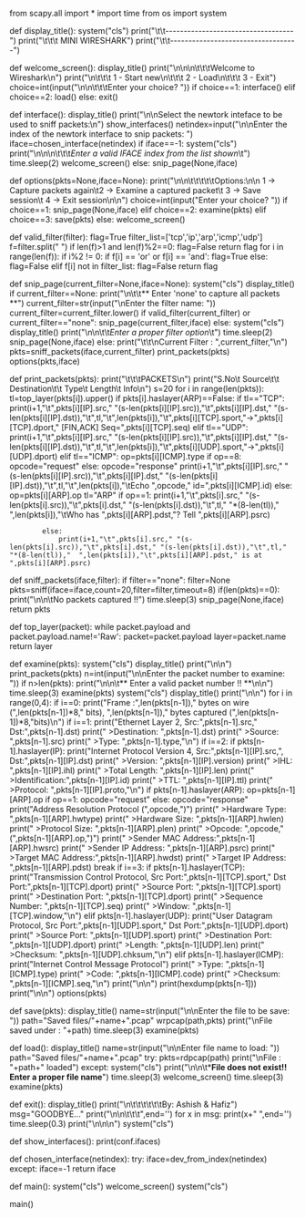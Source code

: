 from scapy.all import *
import time
from os import system

def display_title():
    system("cls")
    print("\t\t-----------------------------------")
    print("\t\t\t  MINI WIRESHARK")
    print("\t\t-----------------------------------")

def welcome_screen():
    display_title()
    print("\n\n\n\t\t\tWelcome to Wireshark\n")
    print("\n\t\t\t   1 - Start new\n\t\t\t   2 - Load\n\t\t\t   3 - Exit")
    choice=int(input("\n\n\t\t\tEnter your choice? "))
    if choice==1:
        interface()
    elif choice==2:
        load()
    else:
        exit()

def interface():
    display_title()
    print("\n\nSelect the newtork inteface to be used to sniff packets:\n")
    show_interfaces()
    netindex=input("\n\nEnter the index of the newtork interface to snip packets:  ")
    iface=chosen_interface(netindex)
    if iface==-1:
        system("cls")
        print("\n\n\n\t\t\t*Enter a valid IFACE index from the list shown*\t")
        time.sleep(2)
        welcome_screen()
    else:
        snip_page(None,iface)

def options(pkts=None,iface=None):
    print("\n\n\t\t\t\t\tOptions:\n\n 1 -> Capture packets again\t2 -> Examine a captured packet\t   3 -> Save session\t  4 -> Exit session\n\n")
    choice=int(input("Enter your choice? "))
    if choice==1:
        snip_page(None,iface)
    elif choice==2:
        examine(pkts)
    elif choice==3:
        save(pkts)
    else:
        welcome_screen()

def valid_filter(filter):
    flag=True
    filter_list=['tcp','ip','arp','icmp','udp']
    f=filter.split(" ")
    if len(f)>1 and len(f)%2==0:
        flag=False
        return flag 
    for i in range(len(f)):
        if i%2 != 0:
            if f[i] == 'or' or f[i] == 'and':
                flag=True
            else:
                flag=False
        elif f[i] not in filter_list:
            flag=False
    return flag

def snip_page(current_filter=None,iface=None):
    system("cls")
    display_title()
    if current_filter==None:
        print("\n\t\t** Enter \'none\' to capture all packets **")
        current_filter=str(input("\nEnter the filter name:  "))
        current_filter=current_filter.lower()
        if valid_filter(current_filter) or current_filter=="none":
            snip_page(current_filter,iface)
        else:
            system("cls")
            display_title()
            print("\n\n\t\t*Enter a proper filter option*\t")
            time.sleep(2)
            snip_page(None,iface)
    else:
        print("\t\t\nCurrent Filter   :   ",current_filter,"\n")
        pkts=sniff_packets(iface,current_filter)
        print_packets(pkts)
        options(pkts,iface)

def print_packets(pkts):
    print("\t\t\tPACKETS\n")
    print("S.No\t   Source\t\t  Destination\t\t Type\t Length\t      Info\n")
    s=20
    for i in range(len(pkts)):
        tl=top_layer(pkts[i]).upper()
        if pkts[i].haslayer(ARP)==False:
            if tl=="TCP":
                print(i+1,"\t",pkts[i][IP].src," "(s-len(pkts[i][IP].src)),"\t",pkts[i][IP].dst," "(s-len(pkts[i][IP].dst)),"\t",tl,"\t",len(pkts[i]),"\t",pkts[i][TCP].sport,"->",pkts[i][TCP].dport," [FIN,ACK] Seq=",pkts[i][TCP].seq)
            elif tl=="UDP":
                print(i+1,"\t",pkts[i][IP].src," "(s-len(pkts[i][IP].src)),"\t",pkts[i][IP].dst," "(s-len(pkts[i][IP].dst)),"\t",tl,"\t",len(pkts[i]),"\t",pkts[i][UDP].sport,"->",pkts[i][UDP].dport)
            elif tl=="ICMP":
                op=pkts[i][ICMP].type
                if op==8:
                    opcode="request"
                else:
                    opcode="response"
                print(i+1,"\t",pkts[i][IP].src," "(s-len(pkts[i][IP].src)),"\t",pkts[i][IP].dst," "(s-len(pkts[i][IP].dst)),"\t",tl,"\t",len(pkts[i]),"\tEcho ",opcode," id=",pkts[i][ICMP].id)
        else:
            op=pkts[i][ARP].op
            tl="ARP"
            if op==1:
                print(i+1,"\t",pkts[i].src," "(s-len(pkts[i].src)),"\t",pkts[i].dst," "(s-len(pkts[i].dst)),"\t",tl," "*(8-len(tl)),"  ",len(pkts[i]),"\tWho has ",pkts[i][ARP].pdst,"? Tell ",pkts[i][ARP].psrc)

            else:
                print(i+1,"\t",pkts[i].src," "(s-len(pkts[i].src)),"\t",pkts[i].dst," "(s-len(pkts[i].dst)),"\t",tl," "*(8-len(tl)),"  ",len(pkts[i]),"\t",pkts[i][ARP].pdst," is at ",pkts[i][ARP].psrc)
            
def sniff_packets(iface,filter):
    if filter=="none":
        filter=None
    pkts=sniff(iface=iface,count=20,filter=filter,timeout=8)
    if(len(pkts)==0):
        print("\n\n\tNo packets captured !!")
        time.sleep(3)
        snip_page(None,iface)
    return pkts

def top_layer(packet):
    while packet.payload and packet.payload.name!='Raw':
        packet=packet.payload
        layer=packet.name
    return layer
    
def examine(pkts):
    system("cls")
    display_title()
    print("\n\n")
    print_packets(pkts)
    n=int(input("\n\nEnter the packet number to examine: "))
    if n>len(pkts):
        print("\n\n\t** Enter a valid packet number !! **\n\n")
        time.sleep(3)
        examine(pkts)
    system("cls")
    display_title()
    print("\n\n")
    for i in range(0,4):
        if i==0:
            print("Frame :",len(pkts[n-1])," bytes on wire (",len(pkts[n-1])*8," bits), ",len(pkts[n-1])," bytes captured (",len(pkts[n-1])*8,"bits)\n")
        if i==1:
            print("Ethernet Layer 2, Src:",pkts[n-1].src," Dst:",pkts[n-1].dst)
            print("  >Destination:       ",pkts[n-1].dst)
            print("  >Source:            ",pkts[n-1].src)
            print("  >Type:              ",pkts[n-1].type,"\n")
        if i==2:
            if pkts[n-1].haslayer(IP):
                print("Internet Protocol Version 4, Src:",pkts[n-1][IP].src,", Dst:",pkts[n-1][IP].dst)
                print("  >Version:       ",pkts[n-1][IP].version)
                print("  >IHL:           ",pkts[n-1][IP].ihl)
                print("  >Total Length:  ",pkts[n-1][IP].len)
                print("  >Identification:",pkts[n-1][IP].id)
                print("  >TTL:           ",pkts[n-1][IP].ttl)
                print("  >Protocol:      ",pkts[n-1][IP].proto,"\n")
            if pkts[n-1].haslayer(ARP):
                op=pkts[n-1][ARP].op
                if op==1:
                    opcode="request"
                else:
                    opcode="response"
                print("Address Resolution Protocol (",opcode,")")
                print("  >Hardware Type:     ",pkts[n-1][ARP].hwtype)
                print("  >Hardware Size:     ",pkts[n-1][ARP].hwlen)
                print("  >Protocol Size:     ",pkts[n-1][ARP].plen)
                print("  >Opcode:            ",opcode," (",pkts[n-1][ARP].op,")")
                print("  >Sender MAC Address:",pkts[n-1][ARP].hwsrc)
                print("  >Sender IP Address: ",pkts[n-1][ARP].psrc)
                print("  >Target MAC Address:",pkts[n-1][ARP].hwdst)
                print("  >Target IP Address: ",pkts[n-1][ARP].pdst)
                break
        if i==3:
            if pkts[n-1].haslayer(TCP):
                print("Transmission Control Protocol, Src Port:",pkts[n-1][TCP].sport," Dst Port:",pkts[n-1][TCP].dport)
                print("  >Source Port:      ",pkts[n-1][TCP].sport)
                print("  >Destination Port: ",pkts[n-1][TCP].dport)
                print("  >Sequence Number:  ",pkts[n-1][TCP].seq)
                print("  >Window:           ",pkts[n-1][TCP].window,"\n")
            elif pkts[n-1].haslayer(UDP):
                print("User Datagram Protocol, Src Port:",pkts[n-1][UDP].sport," Dst Port:",pkts[n-1][UDP].dport)
                print("  >Source Port:      ",pkts[n-1][UDP].sport)
                print("  >Destination Port: ",pkts[n-1][UDP].dport)
                print("  >Length:           ",pkts[n-1][UDP].len)
                print("  >Checksum:         ",pkts[n-1][UDP].chksum,"\n")
            elif pkts[n-1].haslayer(ICMP):
                print("Internet Control Message Protocol")
                print("  >Type:     ",pkts[n-1][ICMP].type)
                print("  >Code:     ",pkts[n-1][ICMP].code)
                print("  >Checksum: ",pkts[n-1][ICMP].seq,"\n")
    print("\n\n")
    print(hexdump(pkts[n-1]))
    print("\n\n")
    options(pkts)

def save(pkts):
    display_title()
    name=str(input("\n\nEnter the file to be save: "))
    path="Saved files/"+name+".pcap"
    wrpcap(path,pkts)
    print("\nFile saved under : "+path)
    time.sleep(3)
    examine(pkts)

def load():
    display_title()
    name=str(input("\n\nEnter file name to load: "))
    path="Saved files/"+name+".pcap"
    try:
        pkts=rdpcap(path)
        print("\nFile : "+path+"  loaded")
    except:
        system("cls")
        print("\n\n\t***File does not exist!! Enter a proper file name**")
        time.sleep(3)
        welcome_screen()
    time.sleep(3)
    examine(pkts)

def exit():
    display_title()
    print("\n\t\t\t\t\t\tBy: Ashish & Hafiz")
    msg="GOODBYE..."
    print("\n\n\t\t\t",end='')
    for x in msg:
        print(x+" ",end='')
        time.sleep(0.3)
    print("\n\n\n")
    system("cls")

def show_interfaces():
    print(conf.ifaces)

def chosen_interface(netindex):
    try:
        iface=dev_from_index(netindex)
    except:
        iface=-1
    return iface

def main():
    system("cls")
    welcome_screen()
    system("cls")

main()
